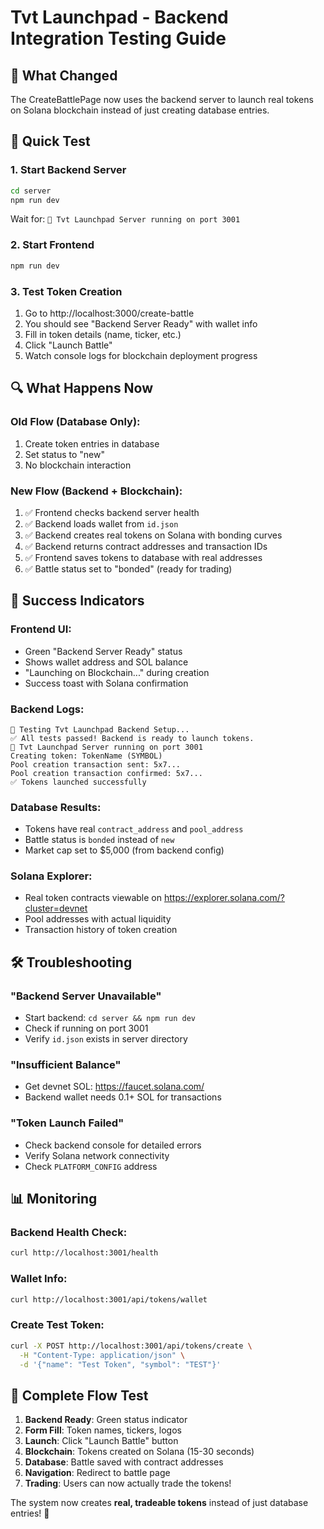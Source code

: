 # Tvt Launchpad - Backend Integration Testing Guide

## 🎯 What Changed

The CreateBattlePage now uses the backend server to launch real tokens on Solana blockchain instead of just creating database entries.

## 🚀 Quick Test

### 1. Start Backend Server
```bash
cd server
npm run dev
```
Wait for: `🚀 Tvt Launchpad Server running on port 3001`

### 2. Start Frontend
```bash
npm run dev
```

### 3. Test Token Creation
1. Go to http://localhost:3000/create-battle
2. You should see "Backend Server Ready" with wallet info
3. Fill in token details (name, ticker, etc.)
4. Click "Launch Battle"
5. Watch console logs for blockchain deployment progress

## 🔍 What Happens Now

### Old Flow (Database Only):
1. Create token entries in database
2. Set status to "new"
3. No blockchain interaction

### New Flow (Backend + Blockchain):
1. ✅ Frontend checks backend server health
2. ✅ Backend loads wallet from `id.json`
3. ✅ Backend creates real tokens on Solana with bonding curves
4. ✅ Backend returns contract addresses and transaction IDs
5. ✅ Frontend saves tokens to database with real addresses
6. ✅ Battle status set to "bonded" (ready for trading)

## 🎉 Success Indicators

### Frontend UI:
- Green "Backend Server Ready" status
- Shows wallet address and SOL balance
- "Launching on Blockchain..." during creation
- Success toast with Solana confirmation

### Backend Logs:
```
🧪 Testing Tvt Launchpad Backend Setup...
✅ All tests passed! Backend is ready to launch tokens.
🚀 Tvt Launchpad Server running on port 3001
Creating token: TokenName (SYMBOL)
Pool creation transaction sent: 5x7...
Pool creation transaction confirmed: 5x7...
✅ Tokens launched successfully
```

### Database Results:
- Tokens have real `contract_address` and `pool_address`
- Battle status is `bonded` instead of `new`
- Market cap set to $5,000 (from backend config)

### Solana Explorer:
- Real token contracts viewable on https://explorer.solana.com/?cluster=devnet
- Pool addresses with actual liquidity
- Transaction history of token creation

## 🛠️ Troubleshooting

### "Backend Server Unavailable"
- Start backend: `cd server && npm run dev`
- Check if running on port 3001
- Verify `id.json` exists in server directory

### "Insufficient Balance"
- Get devnet SOL: https://faucet.solana.com/
- Backend wallet needs 0.1+ SOL for transactions

### "Token Launch Failed"
- Check backend console for detailed errors
- Verify Solana network connectivity
- Check `PLATFORM_CONFIG` address

## 📊 Monitoring

### Backend Health Check:
```bash
curl http://localhost:3001/health
```

### Wallet Info:
```bash
curl http://localhost:3001/api/tokens/wallet
```

### Create Test Token:
```bash
curl -X POST http://localhost:3001/api/tokens/create \
  -H "Content-Type: application/json" \
  -d '{"name": "Test Token", "symbol": "TEST"}'
```

## 🎊 Complete Flow Test

1. **Backend Ready**: Green status indicator
2. **Form Fill**: Token names, tickers, logos
3. **Launch**: Click "Launch Battle" button
4. **Blockchain**: Tokens created on Solana (15-30 seconds)
5. **Database**: Battle saved with contract addresses
6. **Navigation**: Redirect to battle page
7. **Trading**: Users can now actually trade the tokens!

The system now creates **real, tradeable tokens** instead of just database entries! 🚀
